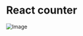 # React counter

![Image](https://github.com/user-attachments/assets/e1eb693c-7bed-4ced-9a4b-0f1c632d9fdd)
